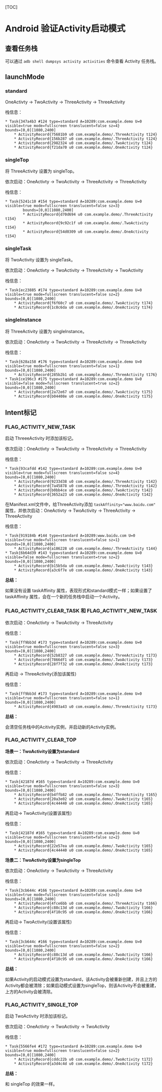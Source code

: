 [TOC]

# Android 验证Activity启动模式

## 查看任务栈

可以通过 `adb shell dumpsys activity activities` 命令查看 Activity 任务栈。

## launchMode

### standard

OneActivty -> TwoActivity -> ThreeActivity -> ThreeActivity

栈信息：

```
* Task{347a4b3 #124 type=standard A=10289:com.example.demo U=0 visible=true mode=fullscreen translucent=false sz=4}
bounds=[0,0][1080,2400]
    * ActivityRecord{75681b9 u0 com.example.demo/.ThreeActivity t124}
    * ActivityRecord{156b287 u0 com.example.demo/.ThreeActivity t124}
    * ActivityRecord{2982324 u0 com.example.demo/.TwoActivity t124}
    * ActivityRecord{f21da70 u0 com.example.demo/.OneActivity t124}
```

### singleTop

将 ThreeActivity 设置为 singleTop。

依次启动：OneActivty -> TwoActivity -> ThreeActivity -> ThreeActivity

栈信息：

```
* Task{5241c10 #154 type=standard A=10289:com.example.demo U=0 visible=true mode=fullscreen translucent=false sz=3}
        bounds=[0,0][1080,2400]
        * ActivityRecord{d70d694 u0 com.example.demo/.ThreeActivity t154}
        * ActivityRecord{9c92c1f u0 com.example.demo/.TwoActivity t154}
        * ActivityRecord{54d0309 u0 com.example.demo/.OneActivity t154}
```

### singleTask

将 TwoActivity 设置为 singleTask。

依次启动：OneActivty -> TwoActivity -> ThreeActivity -> TwoActivity

栈信息：

```
* Task{ec23885 #174 type=standard A=10289:com.example.demo U=0 visible=true mode=fullscreen translucent=false sz=2}
bounds=[0,0][1080,2400]
    * ActivityRecord{f6f60c7 u0 com.example.demo/.TwoActivity t174}
    * ActivityRecord{1c8c6da u0 com.example.demo/.OneActivity t174}
```

### singleInstance

将 ThreeActivity 设置为 singleInstance。

依次启动：OneActivty -> TwoActivity -> ThreeActivity -> ThreeActivity

栈信息：

```
* Task{628a158 #176 type=standard A=10289:com.example.demo U=0 visible=true mode=fullscreen translucent=false sz=1}
bounds=[0,0][1080,2400]
	* ActivityRecord{285b2b1 u0 com.example.demo/.ThreeActivity t176}
* Task{ce196c3 #175 type=standard A=10289:com.example.demo U=0 visible=false mode=fullscreen translucent=true sz=2}
bounds=[0,0][1080,2400]
	* ActivityRecord{2a72e67 u0 com.example.demo/.TwoActivity t175}
	* ActivityRecord{b04408e u0 com.example.demo/.OneActivity t175}
```

## Intent标记

### FLAG_ACTIVITY_NEW_TASK

启动 ThreeeActivity 时添加该标记。

依次启动：OneActivty -> TwoActivity -> ThreeActivity -> ThreeActivity

栈信息：

```
* Task{93cafdd #142 type=standard A=10289:com.example.demo U=0 visible=true mode=fullscreen translucent=false sz=4}
bounds=[0,0][1080,2400]
    * ActivityRecord{9233d38 u0 com.example.demo/.ThreeActivity t142}
    * ActivityRecord{7a45878 u0 com.example.demo/.ThreeActivity t142}
    * ActivityRecord{b0bb4ce u0 com.example.demo/.TwoActivity t142}
    * ActivityRecord{3652a23 u0 com.example.demo/.OneActivity t142}
```

在Manifest.xml文件中，给ThreeActivity添加 `taskAffinity="www.baidu.com" `属性，并依次启动：OneActivty -> TwoActivity -> ThreeActivity -> ThreeActivity

栈信息：

```
* Task{919184b #144 type=standard A=10289:www.baidu.com U=0 visible=true mode=fullscreen translucent=false sz=1}
bounds=[0,0][1080,2400]
    * ActivityRecord{a186228 u0 com.example.demo/.ThreeActivity t144}
* Task{6b64d39 #143 type=standard A=10289:com.example.demo U=0 visible=false mode=fullscreen translucent=true sz=2}
bounds=[0,0][1080,2400]
    * ActivityRecord{b15b5da u0 com.example.demo/.TwoActivity t143}
    * ActivityRecord{a3c6f7e u0 com.example.demo/.OneActivity t143}
```

**总结：**

如果没有设置 taskAffinity 属性，表现形式和standard模式一样；如果设置了 taskAffinity 属性，会在一个新的任务栈中启动一个Activity。

### FLAG_ACTIVITY_CLEAR_TASK 和 FLAG_ACTIVITY_NEW_TASK

依次启动：OneActivty -> TwoActivity -> ThreeActivity

栈信息：

```
* Task{ff9bb3d #173 type=standard A=10289:com.example.demo U=0 visible=true mode=fullscreen translucent=false sz=3}
bounds=[0,0][1080,2400]
    * ActivityRecord{52b8327 u0 com.example.demo/.ThreeActivity t173}
    * ActivityRecord{7866df1 u0 com.example.demo/.TwoActivity t173}
    * ActivityRecord{28f7f32 u0 com.example.demo/.OneActivity t173}
```

再启动  -> ThreeActivity(添加该属性)

栈信息：

```
* Task{ff9bb3d #173 type=standard A=10289:com.example.demo U=0 visible=true mode=fullscreen translucent=false sz=1}
bounds=[0,0][1080,2400]
    * ActivityRecord{4903a43 u0 com.example.demo/.ThreeActivity t173}
```

**总结：**

会清空任务栈中的Acitivity实例，并启动新的Activity实例。

### FLAG_ACTIVITY_CLEAR_TOP

**场景一：TwoActivity设置为standard**

依次启动：OneActivty -> TwoActivity -> ThreeActivity

栈信息：

```
* Task{42187d #165 type=standard A=10289:com.example.demo U=0 visible=true mode=fullscreen translucent=false sz=3}
bounds=[0,0][1080,2400]
    * ActivityRecord{b4ffb82 u0 com.example.demo/.ThreeActivity t165}
    * ActivityRecord{20a3e02 u0 com.example.demo/.TwoActivity t165}
    * ActivityRecord{4c44440 u0 com.example.demo/.OneActivity t165}
```

再启动-> TwoActivity(设置该属性)

栈信息：

```
* Task{42187d #165 type=standard A=10289:com.example.demo U=0 visible=true mode=fullscreen translucent=false sz=2}
bounds=[0,0][1080,2400]
    * ActivityRecord{22e57ea u0 com.example.demo/.TwoActivity t165}
    * ActivityRecord{4c44440 u0 com.example.demo/.OneActivity t165}
```

**场景二：TwoActivity设置为singleTop**

依次启动：OneActivty -> TwoActivity -> ThreeActivity

栈信息：

```
* Task{3cb644c #166 type=standard A=10289:com.example.demo U=0 visible=true mode=fullscreen translucent=false sz=3}
bounds=[0,0][1080,2400]
    * ActivityRecord{4fce6bb u0 com.example.demo/.ThreeActivity t166}
    * ActivityRecord{c88c13d u0 com.example.demo/.TwoActivity t166}
    * ActivityRecord{4f10c95 u0 com.example.demo/.OneActivity t166}
```

再启动-> TwoActivity(设置该属性)

栈信息：

```
* Task{3cb644c #166 type=standard A=10289:com.example.demo U=0 visible=true mode=fullscreen translucent=false sz=2}
bounds=[0,0][1080,2400]
    * ActivityRecord{c88c13d u0 com.example.demo/.TwoActivity t166}
    * ActivityRecord{4f10c95 u0 com.example.demo/.OneActivity t166}
```

**总结：**

如果Activity的启动模式设置为standard，该Activity会被重新创建，并且上方的Activity都会被清除；如果启动模式设置为singleTop，则该Activity不会被重建，上方的Activity会被清除。

### FLAG_ACTIVITY_SINGLE_TOP

启动 TwoActivity 时添加该标记。

依次启动：OneActivty -> TwoActivity -> TwoActivity

栈信息：

```
* Task{5566fe4 #172 type=standard A=10289:com.example.demo U=0 visible=true mode=fullscreen translucent=false sz=2}
bounds=[0,0][1080,2400]
    * ActivityRecord{cddc22b u0 com.example.demo/.TwoActivity t172}
    * ActivityRecord{a3d4c4d u0 com.example.demo/.OneActivity t172}
```

**总结：**

和 singleTop 的效果一样。
